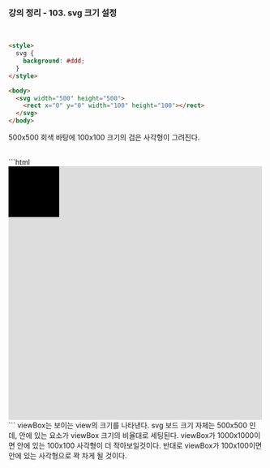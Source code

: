### 강의 정리 - 103. svg 크기 설정

<br />

```html
<style>
  svg {
    background: #ddd;
  }
</style>

<body>
  <svg width="500" height="500">
    <rect x="0" y="0" width="100" height="100"></rect>
  </svg>
</body>
```

500x500 회색 바탕에 100x100 크기의 검은 사각형이 그려진다.

<br />
```html
<style>
  svg {
    background: #ddd;
    width: 500px;
    height: 500px;
  }
</style>

<body>
  <svg viewBox="0 0 500 500">
    <rect x="0" y="0" width="100" height="100"></rect>
  </svg>
</body>
```
viewBox는 보이는 view의 크기를 나타낸다. svg 보드 크기 자체는 500x500 인데, 안에 있는 요소가 viewBox 크기의 비율대로 세팅된다. viewBox가 1000x1000이면 안에 있는 100x100 사각형이 더 작아보일것이다. 반대로 viewBox가 100x100이면 안에 있는 사각형으로 꽉 차게 될 것이다.
